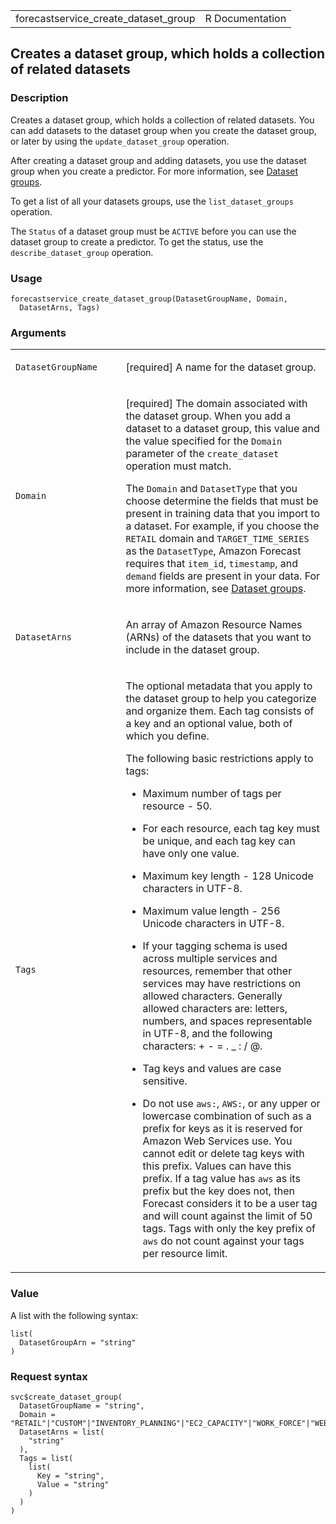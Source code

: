 <table style="width: 100%;">
<tbody>
<tr class="odd">
<td>forecastservice_create_dataset_group</td>
<td style="text-align: right;">R Documentation</td>
</tr>
</tbody>
</table>

## Creates a dataset group, which holds a collection of related datasets

### Description

Creates a dataset group, which holds a collection of related datasets.
You can add datasets to the dataset group when you create the dataset
group, or later by using the `update_dataset_group` operation.

After creating a dataset group and adding datasets, you use the dataset
group when you create a predictor. For more information, see [Dataset
groups](https://docs.aws.amazon.com/forecast/latest/dg/howitworks-datasets-groups.html).

To get a list of all your datasets groups, use the `list_dataset_groups`
operation.

The `Status` of a dataset group must be `ACTIVE` before you can use the
dataset group to create a predictor. To get the status, use the
`describe_dataset_group` operation.

### Usage

    forecastservice_create_dataset_group(DatasetGroupName, Domain,
      DatasetArns, Tags)

### Arguments

<table>
<colgroup>
<col style="width: 35%" />
<col style="width: 65%" />
</colgroup>
<tbody>
<tr class="odd">
<td><code
id="forecastservice_create_dataset_group_:_DatasetGroupName">DatasetGroupName</code></td>
<td><p>[required] A name for the dataset group.</p></td>
</tr>
<tr class="even">
<td><code
id="forecastservice_create_dataset_group_:_Domain">Domain</code></td>
<td><p>[required] The domain associated with the dataset group. When you
add a dataset to a dataset group, this value and the value specified for
the <code>Domain</code> parameter of the <code>create_dataset</code>
operation must match.</p>
<p>The <code>Domain</code> and <code>DatasetType</code> that you choose
determine the fields that must be present in training data that you
import to a dataset. For example, if you choose the <code>RETAIL</code>
domain and <code>TARGET_TIME_SERIES</code> as the
<code>DatasetType</code>, Amazon Forecast requires that
<code>item_id</code>, <code>timestamp</code>, and <code>demand</code>
fields are present in your data. For more information, see <a
href="https://docs.aws.amazon.com/forecast/latest/dg/howitworks-datasets-groups.html">Dataset
groups</a>.</p></td>
</tr>
<tr class="odd">
<td><code
id="forecastservice_create_dataset_group_:_DatasetArns">DatasetArns</code></td>
<td><p>An array of Amazon Resource Names (ARNs) of the datasets that you
want to include in the dataset group.</p></td>
</tr>
<tr class="even">
<td><code
id="forecastservice_create_dataset_group_:_Tags">Tags</code></td>
<td><p>The optional metadata that you apply to the dataset group to help
you categorize and organize them. Each tag consists of a key and an
optional value, both of which you define.</p>
<p>The following basic restrictions apply to tags:</p>
<ul>
<li><p>Maximum number of tags per resource - 50.</p></li>
<li><p>For each resource, each tag key must be unique, and each tag key
can have only one value.</p></li>
<li><p>Maximum key length - 128 Unicode characters in UTF-8.</p></li>
<li><p>Maximum value length - 256 Unicode characters in UTF-8.</p></li>
<li><p>If your tagging schema is used across multiple services and
resources, remember that other services may have restrictions on allowed
characters. Generally allowed characters are: letters, numbers, and
spaces representable in UTF-8, and the following characters: + - = . _ :
/ @.</p></li>
<li><p>Tag keys and values are case sensitive.</p></li>
<li><p>Do not use <code style="white-space: pre;">⁠aws:⁠</code>, <code
style="white-space: pre;">⁠AWS:⁠</code>, or any upper or lowercase
combination of such as a prefix for keys as it is reserved for Amazon
Web Services use. You cannot edit or delete tag keys with this prefix.
Values can have this prefix. If a tag value has <code>aws</code> as its
prefix but the key does not, then Forecast considers it to be a user tag
and will count against the limit of 50 tags. Tags with only the key
prefix of <code>aws</code> do not count against your tags per resource
limit.</p></li>
</ul></td>
</tr>
</tbody>
</table>

### Value

A list with the following syntax:

    list(
      DatasetGroupArn = "string"
    )

### Request syntax

    svc$create_dataset_group(
      DatasetGroupName = "string",
      Domain = "RETAIL"|"CUSTOM"|"INVENTORY_PLANNING"|"EC2_CAPACITY"|"WORK_FORCE"|"WEB_TRAFFIC"|"METRICS",
      DatasetArns = list(
        "string"
      ),
      Tags = list(
        list(
          Key = "string",
          Value = "string"
        )
      )
    )
